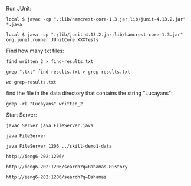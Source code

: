 Run JUnit:

`local $ javac -cp ".;lib/hamcrest-core-1.3.jar;lib/junit-4.13.2.jar" *.java`
 
`local $ java -cp ".;lib/junit-4.13.2.jar;lib/hamcrest-core-1.3.jar" org.junit.runner.JUnitCore XXXTests`

Find how many txt files:

`find written_2 > find-results.txt`

`grep ".txt" find-results.txt > grep-results.txt`

`wc grep-results.txt`

find the file in the data directory that contains the string "Lucayans":

`grep -rl "Lucayans" written_2`

Start Server:

`javac Server.java FileServer.java `

`java FileServer`

`java FileServer 1206 ../skill-demo1-data`

`http://ieng6-202:1206/`

`http://ieng6-202:1206/search?q=Bahamas-History`

`http://ieng6-202:1206/search?q=Bahamas`
